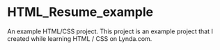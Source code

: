 # HTML_Resume_example
An example HTML/CSS project.
This project is an example project that I created while learning HTML / CSS on Lynda.com.
